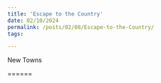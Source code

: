 ```yaml
---
title: 'Escape to the Country'
date: 02/10/2024
permalink: /posts/02/08/Escape-to-the-Country/
tags:

---
```


New Towns 

======



